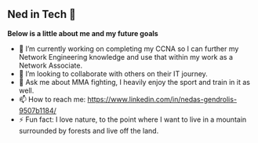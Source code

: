 ## Ned in Tech 👋

**Below is a little about me and my future goals**

- 🔭 I’m currently working on completing my CCNA so I can further my Network Engineering knowledge and use that within my work as a Network Associate.
- 👯 I’m looking to collaborate with others on their IT journey.
- 💬 Ask me about MMA fighting, I heavily enjoy the sport and train in it as well.
- 📫 How to reach me: https://www.linkedin.com/in/nedas-gendrolis-9507b1184/
- ⚡ Fun fact: I love nature, to the point where I want to live in a mountain surrounded by forests and live off the land.
